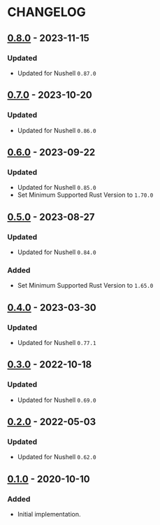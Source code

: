 # CHANGELOG

## [0.8.0] - 2023-11-15

### Updated

* Updated for Nushell `0.87.0`

## [0.7.0] - 2023-10-20

### Updated

* Updated for Nushell `0.86.0`

## [0.6.0] - 2023-09-22

### Updated

* Updated for Nushell `0.85.0`
* Set Minimum Supported Rust Version to `1.70.0`

## [0.5.0] - 2023-08-27

### Updated

* Updated for Nushell `0.84.0`

### Added

* Set Minimum Supported Rust Version to `1.65.0`

## [0.4.0] - 2023-03-30

### Updated

* Updated for Nushell `0.77.1`

## [0.3.0] - 2022-10-18

### Updated

* Updated for Nushell `0.69.0`

## [0.2.0] - 2022-05-03

### Updated

* Updated for Nushell `0.62.0`

## [0.1.0] - 2020-10-10

### Added

* Initial implementation.

[Unreleased]: https://github.com/bluk/nu_plugin_from_bencode/compare/v0.8.0...HEAD
[0.8.0]: https://github.com/bluk/nu_plugin_from_bencode/compare/v0.7.0...v0.8.0
[0.7.0]: https://github.com/bluk/nu_plugin_from_bencode/compare/v0.6.0...v0.7.0
[0.6.0]: https://github.com/bluk/nu_plugin_from_bencode/compare/v0.5.0...v0.6.0
[0.5.0]: https://github.com/bluk/nu_plugin_from_bencode/compare/v0.4.0...v0.5.0
[0.5.0]: https://github.com/bluk/nu_plugin_from_bencode/compare/v0.4.0...v0.5.0
[0.4.0]: https://github.com/bluk/nu_plugin_from_bencode/compare/v0.3.0...v0.4.0
[0.3.0]: https://github.com/bluk/nu_plugin_from_bencode/compare/v0.2.0...v0.3.0
[0.2.0]: https://github.com/bluk/nu_plugin_from_bencode/compare/v0.1.0...v0.2.0
[0.1.0]: https://github.com/bluk/nu_plugin_from_bencode/releases/tag/v0.1.0